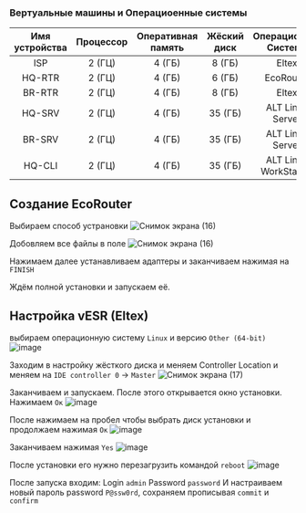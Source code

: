 ### Вертуальные машины и Операциоенные системы


| Имя устройства | Процессор | Оперативная память | Жёский диск |     Операционная Система   |
| :------------: | :-------: |  :---------------: | :---------: |       :-------------:      |
| ISP            |  2 (ГЦ)   |        4 (ГБ)      |   8 (ГБ)    |            Eltex           |
| HQ-RTR         |  2 (ГЦ)   |        4 (ГБ)      |   6 (ГБ)    |          EcoRouter         |
| BR-RTR         |  2 (ГЦ)   |        4 (ГБ)      |   8 (ГБ)    |            Eltex           |
| HQ-SRV         |  2 (ГЦ)   |        4 (ГБ)      |  35 (ГБ)    |      ALT Linux Server      |
| BR-SRV         |  2 (ГЦ)   |        4 (ГБ)      |  35 (ГБ)    |      ALT Linux Server      |
| HQ-CLI         |  2 (ГЦ)   |        4 (ГБ)      |  35 (ГБ)    |    ALT Linux WorkStation   |\



## Создание EcoRouter

Выбираем способ устрановки
![Снимок экрана (16)](https://github.com/user-attachments/assets/da14de94-a11c-4c27-936e-a276c464757d)

Добовляем все файлы в поле
![Снимок экрана (16)](https://github.com/user-attachments/assets/33036248-ba78-42b5-8a5c-353c7205b6d6)

Нажимаем далее устанавливаем адаптеры и заканчиваем нажимая на `FINISH`

Ждём полной установки и запускаем её.

## Настройка vESR (Eltex)

выбираем операционную систему `Linux` и версию `Other (64-bit)`
![image](https://github.com/user-attachments/assets/eabec62d-339c-4b88-8393-1a25f4aff5fe)

Заходим в настройку жёсткого диска и меняем Controller Location и меняем на `IDE controller 0` -> `Master`
![Снимок экрана (17)](https://github.com/user-attachments/assets/48967970-8627-4a79-869f-ea547d07cba6)

Заканчиваем и запускаем.
После этого открывается окно установки. Нажимаем `Ок`
![image](https://github.com/user-attachments/assets/0d548c64-7f71-4a51-b12f-a4708f473e08)

После нажимаем на пробел чтобы выбрать диск установки и продолжаем нажимая `Ок`
![image](https://github.com/user-attachments/assets/834b0f0c-a129-4548-a964-2e38b2a95654)

Заканчиваем нажимая `Yes`
![image](https://github.com/user-attachments/assets/4acb0e3b-2d70-4523-a54f-5425544a56de)

После установки его нужно перезагрузить командой `reboot`
![image](https://github.com/user-attachments/assets/fddab497-806d-4784-b748-b0fe5454c8b9)

После запуска входим:
Login `admin`
Password `password`
И настраиваем новый пароль password `P@ssw0rd`, сохраняем прописывая `commit` и `confirm`
